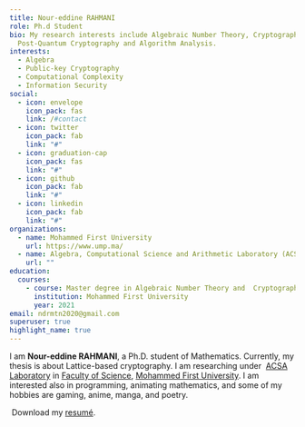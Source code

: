 ```yaml
---
title: Nour-eddine RAHMANI
role: Ph.d Student
bio: My research interests include Algebraic Number Theory, Cryptography,
  Post-Quantum Cryptography and Algorithm Analysis.
interests:
  - Algebra
  - Public-key Cryptography
  - Computational Complexity
  - Information Security
social:
  - icon: envelope
    icon_pack: fas
    link: /#contact
  - icon: twitter
    icon_pack: fab
    link: "#"
  - icon: graduation-cap
    icon_pack: fas
    link: "#"
  - icon: github
    icon_pack: fab
    link: "#"
  - icon: linkedin
    icon_pack: fab
    link: "#"
organizations:
  - name: Mohammed First University
    url: https://www.ump.ma/
  - name: Algebra, Computational Science and Arithmetic Laboratory (ACSA)
    url: ""
education:
  courses:
    - course: Master degree in Algebraic Number Theory and  Cryptography
      institution: Mohammed First University
      year: 2021
email: ndrmtn2020@gmail.com
superuser: true
highlight_name: true
---
```

I am **Nour-eddine RAHMANI**, a Ph.D. student of Mathematics. Currently, my thesis is about Lattice-based cryptography. I am researching under  [ACSA Laboratory](http://lacsa.alghammad.com/) in [Faculty of Science](http://fso.ump.ma/), [Mohammed First University](http://www.ump.ma/). I am interested also in programming, animating mathematics, and some of my hobbies are gaming, anime, manga, and poetry.

 Download my [resumé](https://ndrahmani.netlify.app/#).